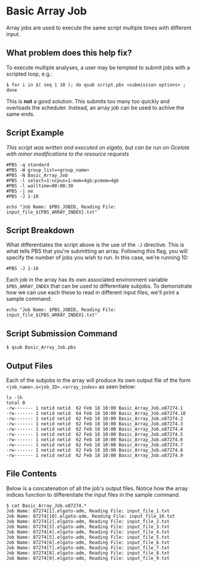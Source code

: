 # Basic Array Job

Array jobs are used to execute the same script multiple times with different input.

## What problem does this help fix?
To execute multiple analyses, a user may be tempted to submit jobs with a scripted loop, e.g.:

```
$ for i in $( seq 1 10 ); do qsub script.pbs <submission options> ; done
```

This is **not** a good solution. This submits too many too quickly and overloads the scheduler. Instead, an array job can be used to achive the same ends. 

## Script Example
_This script was written and executed on elgato, but can be run on Ocelote with minor modifications to the resource requests_

```
#PBS -q standard
#PBS -W group_list=<group_name>
#PBS -N Basic_Array_Job
#PBS -l select=1:ncpus=1:mem=4gb:pcmem=4gb
#PBS -l walltime=00:00:30
#PBS -j oe
#PBS -J 1-10

echo "Job Name: $PBS_JOBID, Reading File: input_file_${PBS_ARRAY_INDEX}.txt"
```

## Script Breakdown

What differentiates the script above is the use of the ```-J``` directive. This is what tells PBS that you're submitting an array. Following this flag, you will specify the number of jobs you wish to run. In this case, we're running 10:

```
#PBS -J 1-10
```

Each job in the array has its own associated environment variable ```$PBS_ARRAY_INDEX``` that can be used to differentiate subjobs. To demonstrate how we can use each these to read in different input files, we'll print a sample command:
```
echo "Job Name: $PBS_JOBID, Reading File: input_file_${PBS_ARRAY_INDEX}.txt"
```

## Script Submission Command
```
$ qsub Basic_Array_Job.pbs
```

## Output Files
Each of the subjobs in the array will produce its own output file of the form ```<job_name>.o<job_ID>.<array_index>``` as seen below:

```
ls -lh
total 0
-rw------- 1 netid netid  62 Feb 18 10:00 Basic_Array_Job.o87274.1
-rw------- 1 netid netid  64 Feb 18 10:00 Basic_Array_Job.o87274.10
-rw------- 1 netid netid  62 Feb 18 10:00 Basic_Array_Job.o87274.2
-rw------- 1 netid netid  62 Feb 18 10:00 Basic_Array_Job.o87274.3
-rw------- 1 netid netid  62 Feb 18 10:00 Basic_Array_Job.o87274.4
-rw------- 1 netid netid  62 Feb 18 10:00 Basic_Array_Job.o87274.5
-rw------- 1 netid netid  62 Feb 18 10:00 Basic_Array_Job.o87274.6
-rw------- 1 netid netid  62 Feb 18 10:00 Basic_Array_Job.o87274.7
-rw------- 1 netid netid  62 Feb 18 10:00 Basic_Array_Job.o87274.8
-rw------- 1 netid netid  62 Feb 18 10:00 Basic_Array_Job.o87274.9
```

## File Contents

Below is a concatenation of all the job's output files. Notice how the array indices function to differentiate the input files in the sample command. 

```
$ cat Basic_Array_Job.o87274.*
Job Name: 87274[1].elgato-adm, Reading File: input_file_1.txt
Job Name: 87274[10].elgato-adm, Reading File: input_file_10.txt
Job Name: 87274[2].elgato-adm, Reading File: input_file_2.txt
Job Name: 87274[3].elgato-adm, Reading File: input_file_3.txt
Job Name: 87274[4].elgato-adm, Reading File: input_file_4.txt
Job Name: 87274[5].elgato-adm, Reading File: input_file_5.txt
Job Name: 87274[6].elgato-adm, Reading File: input_file_6.txt
Job Name: 87274[7].elgato-adm, Reading File: input_file_7.txt
Job Name: 87274[8].elgato-adm, Reading File: input_file_8.txt
Job Name: 87274[9].elgato-adm, Reading File: input_file_9.txt
```
